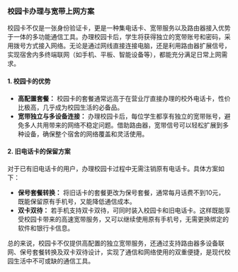 ### 校园卡办理与宽带上网方案

校园卡不仅是一张身份验证卡，更是一种集电话卡、宽带服务以及路由器接入优势于一体的多功能通信工具。办理校园卡后，学生将获得独立的宽带账号和密码，采用拨号方式接入网络。无论是通过网线直接连接电脑，还是利用路由器扩展信号，实现宿舍内多终端联网（如手机、平板、智能设备等），都能充分满足日常上网需求。

#### 1. 校园卡的优势

- **高配置套餐：** 校园卡的套餐通常远高于在营业厅直接办理的校外电话卡，性价比极高，几乎成为校园生活的必备品。
- **宽带独立与多设备连接：** 办理校园卡后，每位学生都享有独立的宽带账号，避免多人共用带来的网络不稳定问题。借助路由器，宽带信号可以轻松扩展到多种设备，确保整个宿舍的网络覆盖和灵活使用。

#### 2. 旧电话卡的保留方案

对于已有旧电话卡的用户，办理校园卡过程中无需注销原有电话卡。具体方案如下：
- **保号套餐转换：** 将旧话卡的套餐更改为保号套餐，通常每月话费不到10元，既能保留原有手机号，又能降低通信成本。
- **双卡双待：** 若手机支持双卡双待，可同时装入校园卡和旧电话卡。这样既能享受校园卡带来的高速宽带服务，又可以继续使用原有手机号，无需更换绑定的软件和银行卡信息。

总的来说，校园卡不仅提供高配置的独立宽带服务，还通过支持路由器多设备联网、保号套餐转换及双卡双待设计，实现了通信和网络使用的双重便捷，是现代校园生活中不可或缺的通信工具。